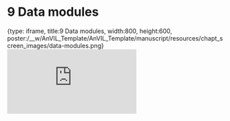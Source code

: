 # 9 Data modules
 
{type: iframe, title:9 Data modules, width:800, height:600, poster:/__w/AnVIL_Template/AnVIL_Template/manuscript/resources/chapt_screen_images/data-modules.png}
![](https://jhudatascience.org/AnVIL_Template/data-modules.html)
 

 
